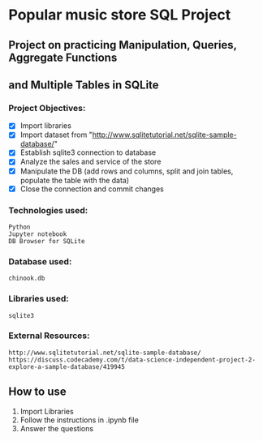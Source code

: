 # **Popular music store SQL Project**
## Project on practicing Manipulation, Queries, Aggregate Functions
## and Multiple Tables in SQLite

### Project Objectives:
- [x] Import libraries
- [x] Import dataset from "http://www.sqlitetutorial.net/sqlite-sample-database/"
- [x] Establish sqlite3 connection to database
- [x] Analyze the sales and service of the store
- [x] Manipulate the DB (add rows and columns, split and join tables, populate the table with the data)
- [x] Close the connection and commit changes

### Technologies used:
```
Python
Jupyter notebook
DB Browser for SQLite
```

### Database used:
```
chinook.db
```

### Libraries used:
```
sqlite3
```

### External Resources:
```
http://www.sqlitetutorial.net/sqlite-sample-database/
https://discuss.codecademy.com/t/data-science-independent-project-2-explore-a-sample-database/419945
```

## How to use ##
1. Import Libraries
2. Follow the instructions in .ipynb file
3. Answer the questions
